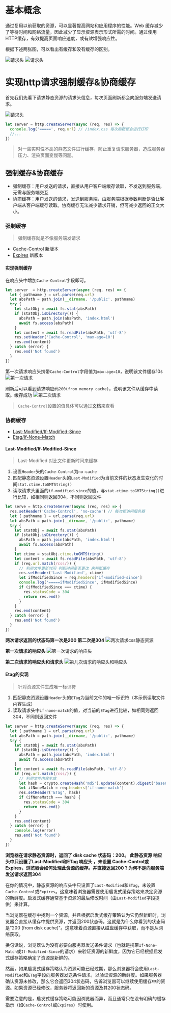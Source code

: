 # 基本概念
通过复用以前获取的资源，可以显著提高网站和应用程序的性能。Web 缓存减少了等待时间和网络流量，因此减少了显示资源表示形式所需的时间。通过使用 HTTP缓存，有效提高页面响应速度，或有效增强响应性。

根据下述两张图，可以看出有缓存和没有缓存的区别。

![请求头](./static/no-cache.png)
![请求头](./static/have-cache.png)
# 实现http请求强制缓存&协商缓存

首先我们先看下请求静态资源的请求头信息，每次页面刷新都会向服务端发送请求。

![请求头](./static/1.server.png)

```js
let server = http.createServer(async (req, res) => {
  console.log('=====', req.url) // /index.css 每次刷新都会进行打印
  //...
})
```
> 对一些实时性不高的静态文件进行缓存，防止重复请求服务器，造成服务器压力、渲染页面变慢等问题。


## 强制缓存&协商缓存

- 强制缓存：用户发送的请求，直接从用户客户端缓存读取，不发送到服务端，无需与服务端交互
- 协商缓存：用户发送的请求，发送到服务端，由服务端根据参数判断是否让客户端从客户端缓存读取。协商缓存无法减少请求开销，但可减少返回的正文大小。

### 强制缓存

> 强制缓存就是不像服务端发请求

- [Cache-Control](https://developer.mozilla.org/zh-CN/docs/Web/HTTP/Headers/Cache-Control) 新版本
- [Expires](https://developer.mozilla.org/zh-CN/docs/Web/HTTP/Headers/Expires) 新版本


#### 实现强制缓存

在响应头中增加`Cache-Control`字段即可。

```js
let server  = http.createServer(async (req, res) => {
  let { pathname } = url.parse(req.url)
  let absPath = path.join(__dirname, '/public', pathname)
  try {
    let statObj = await fs.stat(absPath)
    if (statObj.isDirectory()) {
      absPath = path.join(absPath, 'index.html')
      await fs.access(absPath)
    }
    let content = await fs.readFile(absPath, 'utf-8')
    res.setHeader('Cache-Control', 'max-age=10')
    res.end(content)
  } catch (error) {
    res.end('Not found')
  }
})
```

第一次请求响应头携带`Cache-Control`字段值为`max-age=10`，说明该文件缓存10s
![第一次请求](./static/2.cache-max-age10.png)

刷新后可以看到请求响应码`200(from memory cache)`，说明该文件从缓存中读取。缓存成功
![第二次请求](./static/2.cache-memory.png)

> `Cache-Control`设置的值具体可以通过[文档](https://developer.mozilla.org/zh-CN/docs/Web/HTTP/Headers/Cache-Control)来查看

### 协商缓存

- [Last-Modified/If-Modified-Since](https://developer.mozilla.org/zh-CN/docs/Web/HTTP/Headers/Last-Modified)
- [Etag/If-None-Match](https://developer.mozilla.org/zh-CN/docs/Web/HTTP/Headers/ETag)

#### Last-Modified/If-Modified-Since

> Last-Modified 对比文件更新时间来缓存 

1. 设置`Header`头的`Cache-Control`为`no-cache`
2. 匹配静态资源设置`Header`头的`Last-Modified`为当前文件的状态发生变化的时间`stat.ctime.toGMTString()`
3. 读取请求头里面的`if-modified-since`的值，与`stat.ctime.toGMTString()`进行比较，如相同则返回304，不同则返回文件

```js
let serve = http.createServer(async (req, res) => {
  res.setHeader('Cache-Control', 'no-cache') // 每次都访问服务器
  let { pathname } = url.parse(req.url)
  let absPath = path.join(__dirname, '/public', pathname)
  try {
    let statObj = await fs.stat(absPath)
    if (statObj.isDirectory()) {
      absPath = path.join(absPath, 'index.html')
      await fs.access(absPath)
    }
    let ctime = statObj.ctime.toGMTString()
    let content = await fs.readFile(absPath, 'utf-8')
    if (req.url.match(/css/)) {
      // 利用文件更新时间 判断时间是否更改 来判断缓存
      res.setHeader('Last-Modified', ctime)
      let ifModifiedSince = req.headers['if-modified-since']
      console.log('=====ifModifiedSince', ifModifiedSince)
      if (ifModifiedSince === ctime) {
        res.statusCode = 304
        return res.end()
      }
    }
    res.end(content)
  } catch (error) {
    res.end('Not found')
  }
})
```

**两次请求返回的状态码第一次是200 第二次是304**
![两次请求css静态资源](./static/3.last-modified-network.png)

**第一次请求的响应头**
![第一次请求的响应头](./static/3.last-modified-response.png)

**第二次请求的响应头和请求头**
![第儿次请求的响应头和响应头](./static/3.last-modified-header.png)

#### Etag的实现

> 针对资源文件生成唯一标识符

1. 匹配静态资源设置`Header`头的`ETag`为当前文件的唯一标识符（本示例读取文件内容生成）
2. 读取请求头中`if-none-match`的值，对当前的`ETag`进行比较，如相同则返回304，不同则返回文件

```js
let server = http.createServer(async (req, res) => {
  let { pathname } = url.parse(req.url)
  let absPath = path.join(__dirname, '/public', pathname)
  try {
    let statObj = await fs.stat(absPath)
    if (statObj.isDirectory()) {
      absPath = path.join(absPath, 'index.html')
      await fs.access(absPath)
    }
    let content = await fs.readFile(absPath, 'utf-8')
    if (req.url.match(/css/)) {
      // 利用文件内容生成 
      let hash = crypto.createHash('md5').update(content).digest('base64')
      let ifNoneMatch = req.headers['if-none-match']
      res.setHeader('ETag', hash)
      if (ifNoneMatch === hash) {
        res.statusCode = 304
        return res.end()
      }
    }
    res.end(content)
  } catch (error) {
    console.log(error)
    res.end('Not found') 
  }
})
```

**浏览器在请求静态资源时，返回了 disk cache 状态码：200。 此静态资源 响应头中只设置了Last-Modified和ETag 响应头 ，未设置 Cache-Control或Expires，浏览器会如何处理此资源的缓存。并直接返回200？为何不是向服务端发送请求返回304**

在你的情况中，静态资源的响应头中只设置了`Last-Modified`和`ETag`，未设置`Cache-Control`或`Expires`。这意味着浏览器需要使用启发式缓存策略来决定资源的新鲜度。启发式缓存通常基于资源的最后修改时间（由`Last-Modified`字段提供）来计算。

当浏览器在缓存中找到一个资源，并且根据启发式缓存策略认为它仍然新鲜时，浏览器会直接从缓存中提供资源，并返回200状态码。这就是为什么你看到的状态码是"200 (from disk cache)"。这意味着资源直接从磁盘缓存中获取，而不是从网络获取。

换句话说，浏览器认为没有必要向服务器发送条件请求（也就是携带`If-None-Match`或`If-Modified-Since`的请求）来验证资源的新鲜度，因为它已经根据启发式缓存策略确定了资源是新鲜的。

然而，如果启发式缓存策略认为资源可能已经过期，那么浏览器将会使用`Last-Modified`和`ETag`字段向服务器发送条件请求，以验证资源的新鲜度。如果服务器确认资源未修改，那么它会返回304状态码，告诉浏览器可以继续使用缓存中的资源。如果资源已经修改，服务器将返回新的资源及其200状态码。

需要注意的是，启发式缓存策略可能因浏览器而异，而且通常只在没有明确的缓存指示（如`Cache-Control`或`Expires`）时使用。
